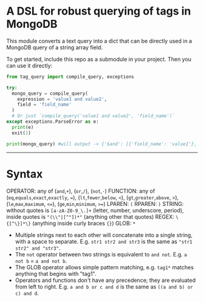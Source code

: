 # A DSL for robust querying of tags in MongoDB

This module converts a text query into a dict that can be directly used in a MongoDB query of a string array field.

To get started, include this repo as a submodule in your project. Then you can use it directly:
```py
from tag_query import compile_query, exceptions

try:
  mongo_query = compile_query(
    expression = 'value1 and value2',
    field = 'field_name'
  )
  # Or just `compile_query('value1 and value2', 'field_name')`
except exceptions.ParseError as e:
  print(e)
  exit(1)

print(mongo_query) #will output -> {'$and': [{'field_name': 'value1'}, {'field_name': 'value2'}]}
```
---
# Syntax

OPERATOR: any of (`and`,`+`), (`or`,`/`), (`not`,`-`)
FUNCTION: any of (`eq`,`equals`,`exact`,`exactly`, `=`), (`lt`,`fewer`,`below`, `<`), (`gt`,`greater`,`above`, `>`), (`le`,`max`,`maximum`, `<=`), (`ge`,`min`,`minimum`, `>=`)
LPAREN: `(`
RPAREN: `)`
STRING: without quotes is `[a-zA-Z0-9_\.]+` (letter, number, underscore, period), inside quotes is `"(\\"|[^"])*"` (anything other that quotes)
REGEX: `\{[^\}]*\}` (anything inside curly braces `{}`)
GLOB: `*`

- Multiple strings next to each other will concatenate into a single string, with a space to separate. E.g. `str1 str2 and str3` is the same as `"str1 str2" and "str3"`.
- The `not` operator between two strings is equivalent to `and not`. E.g. `a not b` = `a and not b`.
- The GLOB operator allows simple pattern matching, e.g. `tag1*` matches anything that begins with "tag1".
- Operators and functions don't have any precedence; they are evaluated from left to right. E.g. `a and b or c and d` is the same as `((a and b) or c) and d`.
